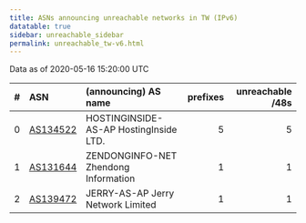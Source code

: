 ```yaml
---
title: ASNs announcing unreachable networks in TW (IPv6)
datatable: true
sidebar: unreachable_sidebar
permalink: unreachable_tw-v6.html
---
```


Data as of 2020-05-16 15:20:00 UTC


<div class="datatable-begin"></div>

|   # | ASN                                      | (announcing) AS name                   |   prefixes |   unreachable /48s |
|----:|:-----------------------------------------|:---------------------------------------|-----------:|-------------------:|
|   0 | [AS134522](unreachable_AS134522-v6.html) | HOSTINGINSIDE-AS-AP HostingInside LTD. |          5 |                  5 |
|   1 | [AS131644](unreachable_AS131644-v6.html) | ZENDONGINFO-NET Zhendong Information   |          1 |                  1 |
|   2 | [AS139472](unreachable_AS139472-v6.html) | JERRY-AS-AP Jerry Network Limited      |          1 |                  1 |

<div class="datatable-end"></div>